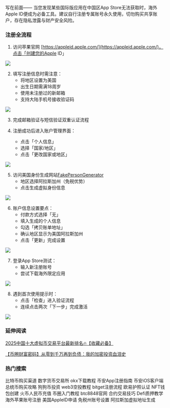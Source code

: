 写在前面——
当您发现某些国际版应用在中国区App Store无法获取时，海外Apple ID便成为必备工具。建议自行注册专属账号永久使用，切勿购买共享账户，存在隐私泄露与财产安全风险。

### 注册全流程
1. 访问苹果官网 [https://appleid.apple.com/](https://appleid.apple.com/)，点击「创建您的Apple ID」

![](https://ac63e02.webp.li/appleid-001.png)

2. 填写注册信息时需注意：
   - 将地区设置为美国
   - 出生日期需满18周岁
   - 使用未注册过的新邮箱
   - 支持大陆手机号接收验证码

![](https://ac63e02.webp.li/appleid-002.png)

3. 完成邮箱验证与短信验证双重认证流程

4. 注册成功后进入账户管理界面：
   - 点击「个人信息」
   - 选择「国家/地区」
   - 点击「更改国家或地区」

![](https://ac63e02.webp.li/appleid-003.png)

5. 访问美国身份生成网站[FakePersonGenerator](https://www.fakepersongenerator.com/Random1/generate_identity)
   - 地区选择阿拉斯加州（免税优势）
   - 点击生成虚拟身份信息

![](https://ac63e02.webp.li/appleid-004.png)

6. 账户信息设置要点：
   - 付款方式选择「无」
   - 填入生成的个人信息
   - 勾选「拷贝账单地址」
   - 确认地区显示为美国阿拉斯加州
   - 点击「更新」完成设置

![](https://ac63e02.webp.li/appleid-005.png)

7. 登录App Store测试：
   - 输入新注册账号
   - 尝试下载海外限定应用

![](https://ac63e02.webp.li/appleid-006.png)

8. 遇到首次使用提示时：
   - 点击「检查」进入验证流程
   - 连续点击两次「下一步」完成激活

![](https://ac63e02.webp.li/appleid-007.png)

### 延伸阅读
[2025中国十大虚拟币交易平台最新排名🔥【收藏必备】](https://btc8848.com/top-10-exchanges/)

[【币圈财富密码】从零到千万再到负债：我的加密投资血泪史](https://heiyetouzi.xyz/biquanstory001/)

### 热门搜索
比特币购买渠道 数字货币交易所 okx下载教程 币安App注册指南 币安iOS客户端 总统币购买攻略 狗狗币投资 web3空投教程 bitget注册流程 欧易护照认证 NFT钱包创建 火币人民币充值 币圈入门教程 btc8848官网 合约交易技巧 Defi质押教学 海外苹果账号注册 美国AppleID申请 免税州账号设置 阿拉斯加虚拟地址生成
